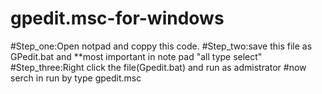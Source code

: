 # gpedit.msc-for-windows
#Step_one:Open notpad and coppy this code.
#Step_two:save this file as GPedit.bat and **most important in note pad "all type select"
#Step_three:Right click the file(Gpedit.bat) and run as admistrator
#now serch in run by type gpedit.msc 
